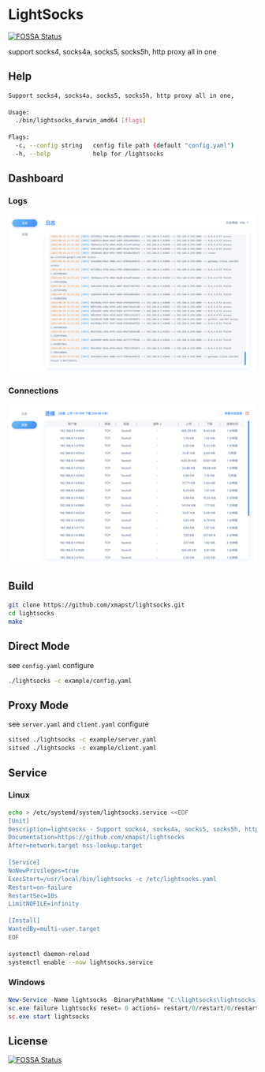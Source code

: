 # LightSocks
[![FOSSA Status](https://app.fossa.com/api/projects/git%2Bgithub.com%2Fxmapst%2Flightsocks.svg?type=shield)](https://app.fossa.com/projects/git%2Bgithub.com%2Fxmapst%2Flightsocks?ref=badge_shield)

support socks4, socks4a, socks5, socks5h, http proxy all in one

## Help

```bash
Support socks4, socks4a, socks5, socks5h, http proxy all in one,

Usage:
  ./bin/lightsocks_darwin_amd64 [flags]

Flags:
  -c, --config string   config file path (default "config.yaml")
  -h, --help            help for /lightsocks

```

## Dashboard

### Logs
![Logs](https://raw.githubusercontent.com/xmapst/lightsocks/main/img/logs.png)

### Connections
![Connections](https://raw.githubusercontent.com/xmapst/lightsocks/main/img/connections.png)

## Build

```bash
git clone https://github.com/xmapst/lightsocks.git
cd lightsocks
make
```

## Direct Mode

see `config.yaml` configure

```bash
./lightsocks -c example/config.yaml
```

## Proxy Mode

see `server.yaml` and `client.yaml` configure

```bash
sitsed ./lightsocks -c example/server.yaml 
sitsed ./lightsocks -c example/client.yaml
```

## Service

### Linux
```bash
echo > /etc/systemd/system/lightsocks.service <<EOF
[Unit]
Description=lightsocks - Support socks4, socks4a, socks5, socks5h, http proxy all in one
Documentation=https://github.com/xmapst/lightsocks
After=network.target nss-lookup.target

[Service]
NoNewPrivileges=true
ExecStart=/usr/local/bin/lightsocks -c /etc/lightsocks.yaml
Restart=on-failure
RestartSec=10s
LimitNOFILE=infinity

[Install]
WantedBy=multi-user.target
EOF

systemctl daemon-reload
systemctl enable --now lightsocks.service
```

### Windows

```powershell
New-Service -Name lightsocks -BinaryPathName "C:\lightsocks\lightsocks_windows_amd64.exe -c C:\lightsocks\client.yaml" -DisplayName  "lightsocks " -StartupType Automatic
sc.exe failure lightsocks reset= 0 actions= restart/0/restart/0/restart/0
sc.exe start lightsocks
```

## License
[![FOSSA Status](https://app.fossa.com/api/projects/git%2Bgithub.com%2Fxmapst%2Flightsocks.svg?type=large)](https://app.fossa.com/projects/git%2Bgithub.com%2Fxmapst%2Flightsocks?ref=badge_large)
